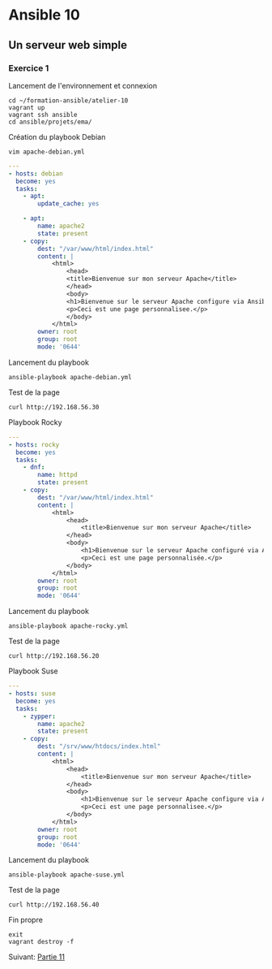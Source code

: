 # Ansible 10
## Un serveur web simple
### Exercice 1
Lancement de l'environnement et connexion
```console
cd ~/formation-ansible/atelier-10
vagrant up
vagrant ssh ansible
cd ansible/projets/ema/
```

Création du playbook Debian
```console
vim apache-debian.yml
```
```yml
---
- hosts: debian
  become: yes
  tasks:
    - apt:
        update_cache: yes

    - apt:
        name: apache2
        state: present
    - copy:
        dest: "/var/www/html/index.html"
        content: |
            <html>
                <head>
                <title>Bienvenue sur mon serveur Apache</title>
                </head>
                <body>
                <h1>Bienvenue sur le serveur Apache configure via Ansible !</h1>
                <p>Ceci est une page personnalisee.</p>
                </body>
            </html>
        owner: root
        group: root
        mode: '0644'
```
Lancement du playbook
```console
ansible-playbook apache-debian.yml
```
Test de la page
```console
curl http://192.168.56.30
```

Playbook Rocky
```yml
---
- hosts: rocky
  become: yes
  tasks:
    - dnf:
        name: httpd
        state: present
    - copy:
        dest: "/var/www/html/index.html"
        content: |
            <html>
                <head>
                    <title>Bienvenue sur mon serveur Apache</title>
                </head>
                <body>
                    <h1>Bienvenue sur le serveur Apache configuré via Ansible !</h1>
                    <p>Ceci est une page personnalisée.</p>
                </body>
            </html>
        owner: root
        group: root
        mode: '0644'
```
Lancement du playbook
```console
ansible-playbook apache-rocky.yml
```
Test de la page
```console
curl http://192.168.56.20
```

Playbook Suse
```yml
---
- hosts: suse
  become: yes
  tasks:
    - zypper:
        name: apache2
        state: present
    - copy:
        dest: "/srv/www/htdocs/index.html"
        content: |
            <html>
                <head>
                    <title>Bienvenue sur mon serveur Apache</title>
                </head>
                <body>
                    <h1>Bienvenue sur le serveur Apache configure via Ansible !</h1>
                    <p>Ceci est une page personnalisee.</p>
                </body>
            </html>
        owner: root
        group: root
        mode: '0644'
``` 
Lancement du playbook
```console
ansible-playbook apache-suse.yml
```
Test de la page
```console
curl http://192.168.56.40
```

Fin propre
```console
exit
vagrant destroy -f
```
Suivant: [Partie 11](https://github.com/Thecoolmagnet/formation-ansible-ema/blob/main/Ansible_11/Ansible_11.1.md)
